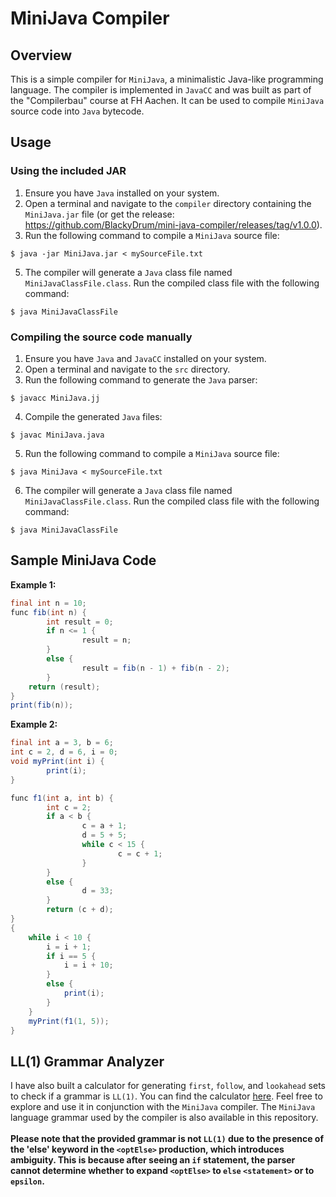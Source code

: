 # MiniJava Compiler

## Overview
This is a simple compiler for `MiniJava`, a minimalistic Java-like programming language. The compiler is implemented in `JavaCC` and was built as part of the "Compilerbau" course at FH Aachen. It can be used to compile `MiniJava` source code into `Java` bytecode.

## Usage

### Using the included JAR
1. Ensure you have `Java` installed on your system.
2. Open a terminal and navigate to the `compiler` directory containing the `MiniJava.jar` file (or get the release: https://github.com/BlackyDrum/mini-java-compiler/releases/tag/v1.0.0).
3. Run the following command to compile a `MiniJava` source file:
```
$ java -jar MiniJava.jar < mySourceFile.txt
```
5. The compiler will generate a `Java` class file named `MiniJavaClassFile.class`. Run the compiled class file with the following command:
```
$ java MiniJavaClassFile
```

### Compiling the source code manually
1. Ensure you have `Java` and `JavaCC` installed on your system.
2. Open a terminal and navigate to the `src` directory.
3. Run the following command to generate the `Java` parser:
```
$ javacc MiniJava.jj
```
4. Compile the generated `Java` files:
```
$ javac MiniJava.java
```
5. Run the following command to compile a `MiniJava` source file:
```
$ java MiniJava < mySourceFile.txt
```
6. The compiler will generate a `Java` class file named `MiniJavaClassFile.class`. Run the compiled class file with the following command:
```
$ java MiniJavaClassFile
```

## Sample MiniJava Code
**Example 1:**
```java
final int n = 10;
func fib(int n) {
        int result = 0;
        if n <= 1 {
                result = n;
        }
        else {
                result = fib(n - 1) + fib(n - 2);
        }
	return (result);
}
print(fib(n));
```

**Example 2:**
```java
final int a = 3, b = 6;
int c = 2, d = 6, i = 0;
void myPrint(int i) {
        print(i);
}

func f1(int a, int b) {
        int c = 2;
        if a < b {
                c = a + 1;
                d = 5 + 5;
                while c < 15 {
                        c = c + 1;
                }
        }
        else {
                d = 33;
        }
        return (c + d);
}
{
	while i < 10 {
		i = i + 1;
		if i == 5 {
			i = i + 10;
		}
		else {
			print(i);
		}
	}
	myPrint(f1(1, 5));
}

```

## LL(1) Grammar Analyzer
I have also built a calculator for generating `first`, `follow`, and `lookahead` sets to check if a grammar is `LL(1)`. You can find the calculator [here](https://blackydrum.github.io/first-follow-ll1-calculator/).
Feel free to explore and use it in conjunction with the `MiniJava` compiler. The `MiniJava` language grammar used by the compiler is also available in this repository. <br> <br>
**Please note that the provided grammar is not `LL(1)` due to the presence of the 'else' keyword in the `<optElse>` production, which introduces ambiguity. This is because after seeing an `if` statement, the parser cannot determine whether to expand `<optElse>` to `else` `<statement>` or to `epsilon`.**


